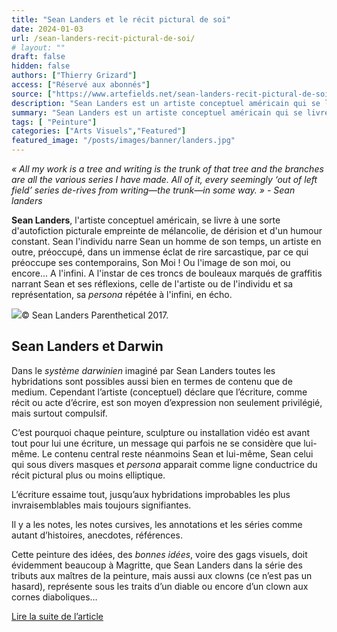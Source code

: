 ```yaml
---
title: "Sean Landers et le récit pictural de soi"
date: 2024-01-03
url: /sean-landers-recit-pictural-de-soi/
# layout: ""
draft: false
hidden: false
authors: ["Thierry Grizard"]
access: ["Réservé aux abonnés"]
source: ["https://www.artefields.net/sean-landers-recit-pictural-de-soi/"]
description: "Sean Landers est un artiste conceptuel américain qui se livre à une sorte d'autofiction picturale empreinte de mélancolie, de dérision et d'un humour constant"
summary: "Sean Landers est un artiste conceptuel américain qui se livre à une sorte d'autofiction picturale empreinte de mélancolie, de dérision et d'un humour constant"
tags: [ "Peinture"]
categories: ["Arts Visuels","Featured"]
featured_image: "/posts/images/banner/landers.jpg"
---
```

*« All my work is a tree and writing is the trunk of that tree and the branches are all the various series I have made. All of it, every seemingly ‘out of left field’ series de-rives from writing—the trunk—in some way. » - Sean landers*

**Sean Landers**, l'artiste conceptuel américain, se livre à une sorte d'autofiction picturale empreinte de mélancolie, de dérision et d'un humour constant. Sean l'individu narre Sean un homme de son temps, un artiste en outre, préoccupé, dans un immense éclat de rire sarcastique, par ce qui préoccupe ses contemporains, Son Moi ! Ou l'image de son moi, ou encore... A l'infini. A l'instar de ces troncs de bouleaux marqués de graffitis narrant Sean et ses réflexions, celle de l'artiste ou de l'individu et sa représentation, sa *persona* répétée à l'infini, en écho.

![](/posts/images/landers/sean-landers.0001-3.jpg)© Sean Landers Parenthetical 2017.

## Sean Landers et Darwin

Dans le *système darwinien* imaginé par Sean Landers toutes les hybridations sont possibles aussi bien en termes de contenu que de medium. Cependant l’artiste (conceptuel) déclare que l’écriture, comme récit ou acte d’écrire, est son moyen d’expression non seulement privilégié, mais surtout compulsif.

C’est pourquoi chaque peinture, sculpture ou installation vidéo est avant tout pour lui une écriture, un message qui parfois ne se considère que lui-même. Le contenu central reste néanmoins Sean et lui-même, Sean celui qui sous divers masques et *persona* apparait comme ligne conductrice du récit pictural plus ou moins elliptique.

L’écriture essaime tout, jusqu’aux hybridations improbables les plus invraisemblables mais toujours signifiantes.

Il y a les notes, les notes cursives, les annotations et les séries comme autant d’histoires, anecdotes, références.

Cette peinture des idées, des *bonnes idées*, voire des gags visuels, doit évidemment beaucoup à Magritte, que Sean Landers dans la série des tributs aux maîtres de la peinture, mais aussi aux clowns (ce n’est pas un hasard), représente sous les traits d’un diable ou encore d’un clown aux cornes diaboliques…

[Lire la suite de l’article](https://www.artefields.net/sean-landers-recit-pictural-de-soi/)